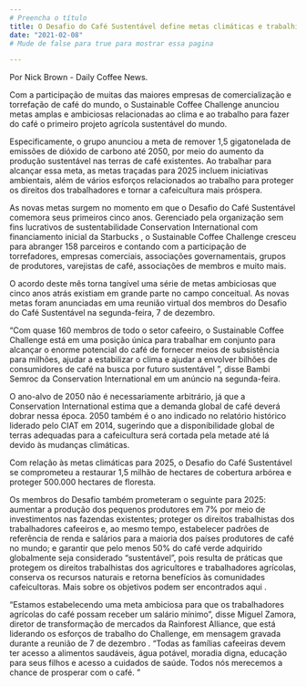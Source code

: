 ```yaml
---
# Preencha o título
title: O Desafio do Café Sustentável define metas climáticas e trabalhistas para 2025.
date: "2021-02-08"
# Mude de false para true para mostrar essa pagina

---
```

Por Nick Brown - Daily Coffee News.



Com a participação de muitas das maiores empresas de comercialização e torrefação de café do mundo, o Sustainable Coffee Challenge anunciou metas amplas e ambiciosas relacionadas ao clima e ao trabalho para fazer do café o primeiro projeto agrícola sustentável do mundo.

Especificamente, o grupo anunciou a meta de remover 1,5 gigatonelada de emissões de dióxido de carbono até 2050, por meio do aumento da produção sustentável nas terras de café existentes. Ao trabalhar para alcançar essa meta, as metas traçadas para 2025 incluem iniciativas ambientais, além de vários esforços relacionados ao trabalho para proteger os direitos dos trabalhadores e tornar a cafeicultura mais próspera.

As novas metas surgem no momento em que o Desafio do Café Sustentável comemora seus primeiros cinco anos. Gerenciado pela organização sem fins lucrativos de sustentabilidade Conservation International com financiamento inicial da Starbucks , o Sustainable Coffee Challenge cresceu para abranger 158 parceiros e contando com a participação de torrefadores, empresas comerciais, associações governamentais, grupos de produtores, varejistas de café, associações de membros e muito mais.

O acordo deste mês torna tangível uma série de metas ambiciosas que cinco anos atrás existiam em grande parte no campo conceitual. As novas metas foram anunciadas em uma reunião virtual dos membros do Desafio do Café Sustentável na segunda-feira, 7 de dezembro.

“Com quase 160 membros de todo o setor cafeeiro, o Sustainable Coffee Challenge está em uma posição única para trabalhar em conjunto para alcançar o enorme potencial do café de fornecer meios de subsistência para milhões, ajudar a estabilizar o clima e ajudar a envolver bilhões de consumidores de café na busca por futuro sustentável ”, disse Bambi Semroc da Conservation International em um anúncio na segunda-feira.

O ano-alvo de 2050 não é necessariamente arbitrário, já que a Conservation International estima que a demanda global de café deverá dobrar nessa época. 2050 também é o ano indicado no relatório histórico liderado pelo CIAT em 2014, sugerindo que a disponibilidade global de terras adequadas para a cafeicultura será cortada pela metade até lá devido às mudanças climáticas.

Com relação às metas climáticas para 2025, o Desafio do Café Sustentável se comprometeu a restaurar 1,5 milhão de hectares de cobertura arbórea e proteger 500.000 hectares de floresta.

Os membros do Desafio também prometeram o seguinte para 2025: aumentar a produção dos pequenos produtores em 7% por meio de investimentos nas fazendas existentes; proteger os direitos trabalhistas dos trabalhadores cafeeiros e, ao mesmo tempo, estabelecer padrões de referência de renda e salários para a maioria dos países produtores de café no mundo; e garantir que pelo menos 50% do café verde adquirido globalmente seja considerado “sustentável”, pois resulta de práticas que protegem os direitos trabalhistas dos agricultores e trabalhadores agrícolas, conserva os recursos naturais e retorna benefícios às comunidades cafeicultoras. Mais sobre os objetivos podem ser encontrados aqui .

“Estamos estabelecendo uma meta ambiciosa para que os trabalhadores agrícolas do café possam receber um salário mínimo”, disse Miguel Zamora, diretor de transformação de mercados da Rainforest Alliance, que está liderando os esforços de trabalho do Challenge, em mensagem gravada durante a reunião de 7 de dezembro . “Todas as famílias cafeeiras devem ter acesso a alimentos saudáveis, água potável, moradia digna, educação para seus filhos e acesso a cuidados de saúde. Todos nós merecemos a chance de prosperar com o café. ”
